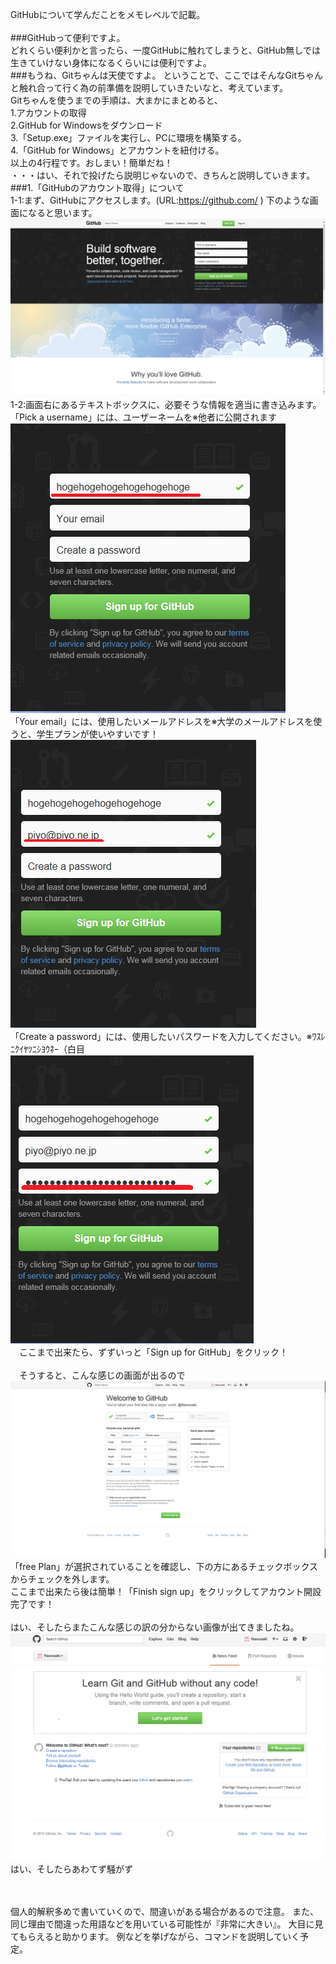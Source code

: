 ﻿GitHubについて学んだことをメモレベルで記載。
<br><br>
###GitHubって便利ですよ。
<br>
  どれくらい便利かと言ったら、一度GitHubに触れてしまうと、GitHub無しでは生きていけない身体になるくらいには便利ですよ。<br>
###もうね、Gitちゃんは天使ですよ。
  ということで、ここではそんなGitちゃんと触れ合って行く為の前準備を説明していきたいなと、考えています。<br>
  Gitちゃんを使うまでの手順は、大まかにまとめると、<br>
  1.アカウントの取得<br>
  2.GitHub for Windowsをダウンロード<br>
  3.「Setup.exe」ファイルを実行し、PCに環境を構築する。<br>
  4.「GitHub for Windows」とアカウントを紐付ける。<br>
  以上の4行程です。おしまい！簡単だね！<br>
  ・・・はい、それで投げたら説明じゃないので、きちんと説明していきます。<br>
###1.「GitHubのアカウント取得」について<br>
  1-1:まず、GitHubにアクセスします。(URL:https://github.com/ ) 下のような画面になると思います。<br>
  ![画像１](https://github.com/TokisaSigure/GitHubReport/blob/akagi1/images/toppage.png)<br>
  1-2:画面右にあるテキストボックスに、必要そうな情報を適当に書き込みます。<br>
  「Pick a username」には、ユーザーネームを※他者に公開されます<br>
  ![画像２](https://github.com/TokisaSigure/GitHubReport/blob/akagi1/images/hogehogehogehogehogehoge.png)<br>
  「Your email」には、使用したいメールアドレスを※大学のメールアドレスを使うと、学生プランが使いやすいです！<br>
  ![画像３](https://github.com/TokisaSigure/GitHubReport/blob/akagi1/images/hogepiyo.png)<br>
  「Create a password」には、使用したいパスワードを入力してください。※ﾜｽﾚﾆｸｲﾔﾂﾆｼﾖｳﾈｰ（白目<br>
  ![画像４](https://github.com/TokisaSigure/GitHubReport/blob/akagi1/images/hogepiyohogera.png)<br>
  　ここまで出来たら、ずずいっと「Sign up for GitHub」をクリック！<br><br>
  　そうすると、こんな感じの画面が出るので<br>
  ![画像5](https://github.com/TokisaSigure/GitHubReport/blob/akagi1/images/selectPlan.png)  
  「free Plan」が選択されていることを確認し、下の方にあるチェックボックスからチェックを外します。<br>
  ここまで出来たら後は簡単！「Finish sign up」をクリックしてアカウント開設完了です！<br><br>
  はい、そしたらまたこんな感じの訳の分からない画像が出てきましたね。<br>
  ![画像6](https://github.com/TokisaSigure/GitHubReport/blob/akagi1/images/Start1.png)  
    はい、そしたらあわてず騒がず
  
  　  


個人的解釈多めで書いていくので、間違いがある場合があるので注意。
また、同じ理由で間違った用語などを用いている可能性が『非常に大きい』。
大目に見てもらえると助かります。
例などを挙げながら、コマンドを説明していく予定。
